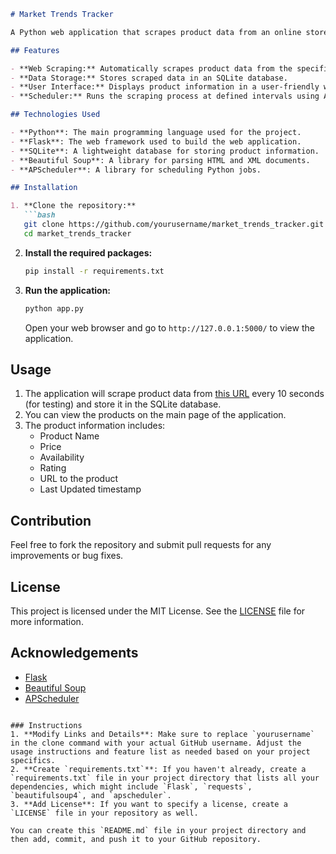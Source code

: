 ```markdown
# Market Trends Tracker

A Python web application that scrapes product data from an online store and tracks market trends. The application uses Flask for the web framework, SQLite for the database, and Beautiful Soup for web scraping.

## Features

- **Web Scraping:** Automatically scrapes product data from the specified URL at regular intervals.
- **Data Storage:** Stores scraped data in an SQLite database.
- **User Interface:** Displays product information in a user-friendly web interface.
- **Scheduler:** Runs the scraping process at defined intervals using APScheduler.

## Technologies Used

- **Python**: The main programming language used for the project.
- **Flask**: The web framework used to build the web application.
- **SQLite**: A lightweight database for storing product information.
- **Beautiful Soup**: A library for parsing HTML and XML documents.
- **APScheduler**: A library for scheduling Python jobs.

## Installation

1. **Clone the repository:**
   ```bash
   git clone https://github.com/yourusername/market_trends_tracker.git
   cd market_trends_tracker
   ```

2. **Install the required packages:**
   ```bash
   pip install -r requirements.txt
   ```

3. **Run the application:**
   ```bash
   python app.py
   ```

   Open your web browser and go to `http://127.0.0.1:5000/` to view the application.

## Usage

1. The application will scrape product data from [this URL](https://codedamn-classrooms.github.io/webscraper-python-codedamn-classroom-website/) every 10 seconds (for testing) and store it in the SQLite database.
2. You can view the products on the main page of the application.
3. The product information includes:
   - Product Name
   - Price
   - Availability
   - Rating
   - URL to the product
   - Last Updated timestamp

## Contribution

Feel free to fork the repository and submit pull requests for any improvements or bug fixes.

## License

This project is licensed under the MIT License. See the [LICENSE](LICENSE) file for more information.

## Acknowledgements

- [Flask](https://flask.palletsprojects.com/)
- [Beautiful Soup](https://www.crummy.com/software/BeautifulSoup/bs4/doc/)
- [APScheduler](https://apscheduler.readthedocs.io/en/stable/)
```

### Instructions
1. **Modify Links and Details**: Make sure to replace `yourusername` in the clone command with your actual GitHub username. Adjust the usage instructions and feature list as needed based on your project specifics.
2. **Create `requirements.txt`**: If you haven't already, create a `requirements.txt` file in your project directory that lists all your dependencies, which might include `Flask`, `requests`, `beautifulsoup4`, and `apscheduler`.
3. **Add License**: If you want to specify a license, create a `LICENSE` file in your repository as well.

You can create this `README.md` file in your project directory and then add, commit, and push it to your GitHub repository.

